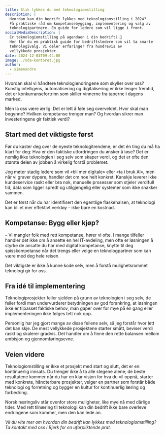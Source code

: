 ```yaml
---
title: Slik lykkes du med teknologiomstilling
description: |
  Hvordan kan din bedrift lykkes med teknologiomstilling i 2024?
  Få praktiske råd om kompetansebygging, implementering og valg av
  teknologipartnere. En guide for ledere som vil ligge i front.
socialMediaDescription: |
  Er teknologiomstilling på agendaen i din bedrift? 🤔
  Her får du en praktisk guide for bedriftsledere som vil ta smarte
  teknologivalg. Vi deler erfaringer fra hundrevis av
  vellykkede prosjekter.
date: 2024-12-03T09:44:00
image: ./oda-kontoret.jpg
author:
  - simenandre
---
```


Hvordan skal vi håndtere teknologiendringene som skyller over oss? Kunstig
intelligens, automatisering og digitalisering er ikke lenger fremtid, det er
konkurransefortrinn som skiller vinnerne fra taperne i dagens marked.

Men la oss være ærlig: Det er lett å føle seg overveldet. Hvor skal man begynne?
Hvilken kompetanse trenger man? Og hvordan sikrer man investeringene gir faktisk
verdi?

## Start med det viktigste først

Før du kaster deg over de nyeste teknologitrendene, er det én ting du må ha
klart for deg: Hva er den faktiske utfordringen du ønsker å løse? Det er nemlig
ikke teknologien i seg selv som skaper verdi, og det er ofte den største delen
av jobben å virkelig forstå problemet.

Jeg møter stadig ledere som vil «bli mer digitale» eller «ta i bruk AI», men når
vi graver dypere, handler det om noe helt konkret. Kanskje leverer ikke
kundeservice raskt eller bra nok, manuelle prosesser som stjeler verdifull tid,
data som ligger spredt og utilgjengelig eller systemer som ikke snakker sammen.

Det er først når du har identifisert den egentlige flaskehalsen, at teknologi
kan bli et mer effektivt verktøy – ikke bare en kostnad.

## Kompetanse: Bygg eller kjøp?

– Vi mangler folk med rett kompetanse, hører vi ofte. I mange tilfeller handler
det ikke om å ansette en hel IT-avdeling, men ofte er løsningen å styrke de
ansatte du har med digital kompetanse, knytte til deg spisskompetanse når det
trengs eller velge en teknologpartner som kan være med deg hele reisen.

Det viktigste er ikke å kunne kode selv, men å forstå mulighetsrommet teknologi
gir for oss.

## Fra idé til implementering

Teknologiprosjekter feiler sjelden på grunn av teknologien i seg selv, de feiler
fordi man undervurderer betydningen av god forankring, at løsningen ikke er
tilpasset faktiske behov, man gaper over for mye på én gang eller
implementeringen ikke følges tett nok opp.

Personlig har jeg gjort mange av disse feilene selv, så jeg forstår hvor lett
det kan skje. De mest vellykkede prosjektene starter smått, beviser verdi raskt
og skalerer gradvis. Det handler om å finne den rette balansen mellom ambisjon
og gjennomføringsevne.

## Veien videre

Teknologiomstilling er ikke et prosjekt med start og slutt, det er en
kontinuerlig innsats. Du trenger ikke å ta alle stegene alene; de beste
resultatene kommer når du har en klar visjon for hva du vil oppnå, starter med
konkrete, håndterbare prosjekter, velger en partner som forstår både teknologi
og forretning og bygger en kultur for kontinuerlig læring og forbedring.

Norsk næringsliv står ovenfor store muligheter, like mye nå med dårlige tider.
Med rett tilnæring til teknologi kan din bedrift ikke bare overleve endringene
som kommer, men den kan lede an.

_Vil du vite mer om hvordan din bedrift kan lykkes med teknologiomstilling? Ta
kontakt med oss i Bjerk for en uforpliktende prat._
